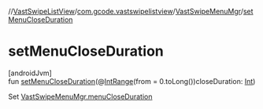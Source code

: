 //[VastSwipeListView](../../../index.md)/[com.gcode.vastswipelistview](../index.md)/[VastSwipeMenuMgr](index.md)/[setMenuCloseDuration](set-menu-close-duration.md)

# setMenuCloseDuration

[androidJvm]\
fun [setMenuCloseDuration](set-menu-close-duration.md)(@[IntRange](https://developer.android.com/reference/kotlin/androidx/annotation/IntRange.html)(from = 0.toLong())closeDuration: [Int](https://kotlinlang.org/api/latest/jvm/stdlib/kotlin/-int/index.html))

Set [VastSwipeMenuMgr.menuCloseDuration](menu-close-duration.md)
